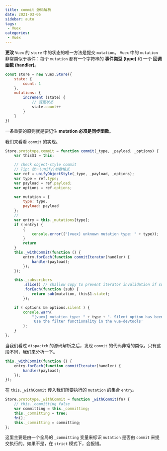 ```yaml
---
title: commit 源码解析
date: 2021-03-05
sidebar: auto
tags: 
 - Vuex
categories:
 - Vuex
---
```


**更改** `Vuex` 的 `store` 中的状态的唯一方法是提交 `mutation`。 `Vuex` 中的 `mutation` 非常类似于事件：每个 `mutation` 都有一个字符串的 **事件类型 (type)** 和 一个 **回调函数 (handler)**。

```js
const store = new Vuex.Store({
    state: {
        count: 1
    },
    mutations: {
        increment (state) {
            // 变更状态
            state.count++
        }
    }
})
```

一条重要的原则就是要记住 **mutation 必须是同步函数**。

我们来看看 `commit` 的实现。

```js
Store.prototype.commit = function commit(_type, _payload, _options) {
    var this$1 = this;

    // check object-style commit
    // Tip: 统一(unify)参数格式
    var ref = unifyObjectStyle(_type, _payload, _options);
    var type = ref.type;
    var payload = ref.payload;
    var options = ref.options;

    var mutation = {
        type: type,
        payload: payload
    };
    // 
    var entry = this._mutations[type];
    if (!entry) {
        {
            console.error(("[vuex] unknown mutation type: " + type));
        }
        return
    }
    this._withCommit(function () {
        entry.forEach(function commitIterator(handler) {
            handler(payload);
        });
    });

    this._subscribers
        .slice() // shallow copy to prevent iterator invalidation if subscriber synchronously calls unsubscribe
        .forEach(function (sub) {
            return sub(mutation, this$1.state);
        });

    if ( options && options.silent ) {
        console.warn(
            "[vuex] mutation type: " + type + ". Silent option has been removed. " +
            'Use the filter functionality in the vue-devtools'
        );
    }
};
```

当我们看过 `dispactch` 的源码解析之后，发现 `commit` 的代码非常的类似。只有这段不同，我们来分析一下。

```js
this._withCommit(function () {
    entry.forEach(function commitIterator(handler) {
        handler(payload);
    });
});
```

在 `this._withCommit` 传入我们所要执行的 `mutation` 的集合 `entry`。

```js
Store.prototype._withCommit = function _withCommit(fn) {
    // this._committing false
    var committing = this._committing;
    this._committing = true;
    fn();
    this._committing = committing;
};
```

这里主要是由一个全局的 `_committing` 变量来标识 `mutation` 是否由 `commit` 来提交执行的。如果不是，在 `strict` 模式下，会报错。




















